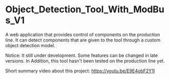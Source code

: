 # Object_Detection_Tool_With_ModBus_V1
A web application that provides control of components on the production line. It can detect components that are given to the tool through a custom object detection model.

Notice: It still under development. Some features can be changed in late versions. In Addition, this tool hasn't been tested on the production line yet.

Short summary video about this project: https://youtu.be/E9E4obF2Y1I
